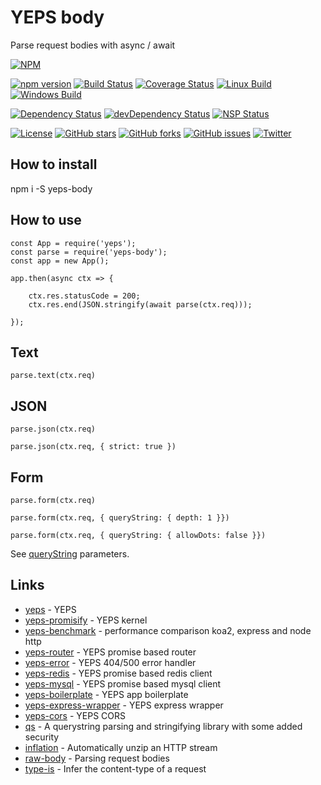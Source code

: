 # YEPS body

Parse request bodies with async / await

[![NPM](https://nodei.co/npm/yeps-body.png)](https://npmjs.org/package/yeps-body)

[![npm version](https://badge.fury.io/js/yeps-body.svg)](https://badge.fury.io/js/yeps-body)
[![Build Status](https://travis-ci.org/evheniy/yeps-body.svg?branch=master)](https://travis-ci.org/evheniy/yeps-body)
[![Coverage Status](https://coveralls.io/repos/github/evheniy/yeps-body/badge.svg?branch=master)](https://coveralls.io/github/evheniy/yeps-body?branch=master)
[![Linux Build](https://img.shields.io/travis/evheniy/yeps-body/master.svg?label=linux)](https://travis-ci.org/evheniy/)
[![Windows Build](https://img.shields.io/appveyor/ci/evheniy/yeps-body/master.svg?label=windows)](https://ci.appveyor.com/project/evheniy/yeps-body)

[![Dependency Status](https://david-dm.org/evheniy/yeps-body.svg)](https://david-dm.org/evheniy/yeps-body)
[![devDependency Status](https://david-dm.org/evheniy/yeps-body/dev-status.svg)](https://david-dm.org/evheniy/yeps-body#info=devDependencies)
[![NSP Status](https://img.shields.io/badge/NSP%20status-no%20vulnerabilities-green.svg)](https://travis-ci.org/evheniy/yeps-body)

[![License](https://img.shields.io/badge/license-MIT-blue.svg)](https://raw.githubusercontent.com/evheniy/yeps-body/master/LICENSE)
[![GitHub stars](https://img.shields.io/github/stars/evheniy/yeps-body.svg)](https://github.com/evheniy/yeps-body/stargazers)
[![GitHub forks](https://img.shields.io/github/forks/evheniy/yeps-body.svg)](https://github.com/evheniy/yeps-body/network)
[![GitHub issues](https://img.shields.io/github/issues/evheniy/yeps-body.svg)](https://github.com/evheniy/yeps-body/issues)
[![Twitter](https://img.shields.io/twitter/url/https/github.com/evheniy/yeps-body.svg?style=social)](https://twitter.com/intent/tweet?text=Wow:&url=%5Bobject%20Object%5D)


## How to install

  npm i -S yeps-body
  
## How to use

    const App = require('yeps');
    const parse = require('yeps-body');
    const app = new App();
    
    app.then(async ctx => {
        
        ctx.res.statusCode = 200;
        ctx.res.end(JSON.stringify(await parse(ctx.req)));
    
    });
    
## Text

    parse.text(ctx.req)
    
## JSON

    parse.json(ctx.req)
    
    parse.json(ctx.req, { strict: true })
    
## Form

    parse.form(ctx.req)
    
    parse.form(ctx.req, { queryString: { depth: 1 }})
    
    parse.form(ctx.req, { queryString: { allowDots: false }})
    
See [queryString](https://github.com/ljharb/qs) parameters.
                
## Links

* [yeps](https://github.com/evheniy/yeps) - YEPS
* [yeps-promisify](https://github.com/evheniy/yeps-promisify) - YEPS kernel
* [yeps-benchmark](https://github.com/evheniy/yeps-benchmark) - performance comparison koa2, express and node http
* [yeps-router](https://github.com/evheniy/yeps-router) - YEPS promise based router
* [yeps-error](https://github.com/evheniy/yeps-error) - YEPS 404/500 error handler
* [yeps-redis](https://github.com/evheniy/yeps-redis) - YEPS promise based redis client
* [yeps-mysql](https://github.com/evheniy/yeps-mysql) - YEPS promise based mysql client
* [yeps-boilerplate](https://github.com/evheniy/yeps-boilerplate) - YEPS app boilerplate
* [yeps-express-wrapper](https://github.com/evheniy/yeps-express-wrapper) - YEPS express wrapper
* [yeps-cors](https://github.com/evheniy/yeps-cors) - YEPS CORS
* [qs](https://github.com/ljharb/qs) - A querystring parsing and stringifying library with some added security
* [inflation](https://github.com/stream-utils/inflation) - Automatically unzip an HTTP stream
* [raw-body](https://github.com/stream-utils/raw-body) -  Parsing request bodies
* [type-is](https://github.com/jshttp/type-is) - Infer the content-type of a request
     
     
